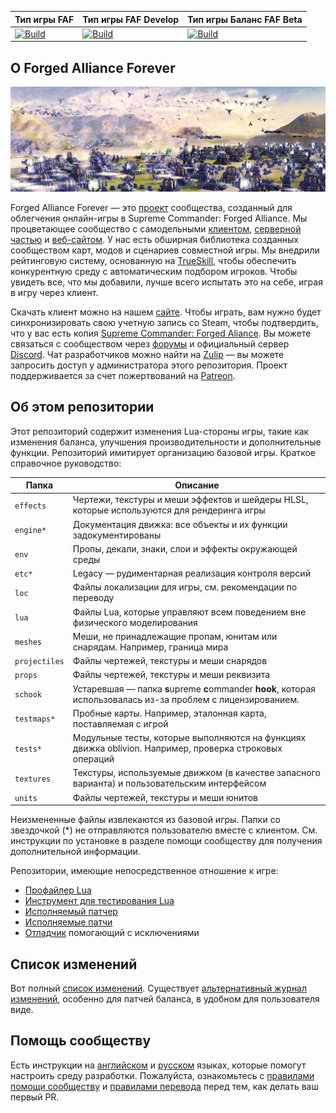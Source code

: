 Тип игры FAF | Тип игры FAF Develop | Тип игры Баланс FAF Beta
 ------------ | ------------- | -----------
[![Build](https://github.com/FAForever/fa/actions/workflows/build.yaml/badge.svg?branch=deploy%2Ffaf)](https://github.com/FAForever/fa/actions/workflows/build.yaml) | [![Build](https://github.com/FAForever/fa/actions/workflows/build.yaml/badge.svg?branch=deploy%2Ffafdevelop)](https://github.com/FAForever/fa/actions/workflows/build.yaml) | [![Build](https://github.com/FAForever/fa/actions/workflows/build.yaml/badge.svg?branch=deploy%2Ffafbeta)](https://github.com/FAForever/fa/actions/workflows/build.yaml)

О Forged Alliance Forever
-----------------------------

![Impression of the game](/images/impression-a.jpg)

Forged Alliance Forever — это [проект](https://github.com/FAForever) сообщества, созданный для облегчения онлайн-игры в Supreme Commander: Forged Alliance. Мы процветающее сообщество с самодельными [клиентом](https://github.com/FAForever/downlords-faf-client), [серверной частью](https://github.com/FAForever/server) и [веб-сайтом](https://github.com/FAForever/website). У нас есть обширная библиотека созданных сообществом карт, модов и сценариев совместной игры. Мы внедрили рейтинговую систему, основанную на [TrueSkill](https://www.microsoft.com/en-us/research/project/trueskill-ranking-system/), чтобы обеспечить конкурентную среду с автоматическим подбором игроков. Чтобы увидеть все, что мы добавили, лучше всего испытать это на себе, играя в игру через клиент.

Скачать клиент можно на нашем [сайте](https://faforever.com/). Чтобы играть, вам нужно будет синхронизировать свою учетную запись со Steam, чтобы подтвердить, что у вас есть копия [Supreme Commander: Forged Aliance](https://store.steampowered.com/app/9420/Supreme_Commander_Forged_Alliance/). Вы можете связаться с сообществом через [форумы](https://forum.faforever.com/) и официальный сервер [Discord](https://discord.gg/mXahVSKGVb). Чат разработчиков можно найти на [Zulip](https://zulip.com/) — вы можете запросить доступ у администратора этого репозитория. Проект поддерживается за счет пожертвований на [Patreon](https://www.patreon.com/faf).

Об этом репозитории
---------------------

Этот репозиторий содержит изменения Lua-стороны игры, такие как изменения баланса, улучшения производительности и дополнительные функции. Репозиторий имитирует организацию базовой игры. Краткое справочное руководство:

Папка           | Описание
--------------- | -----------
`effects`       | Чертежи, текстуры и меши эффектов и шейдеры HLSL, которые используются для рендеринга игры
`engine*`       | Документация движка: все объекты и их функции задокументированы
`env`           | Пропы, декали, знаки, слои и эффекты окружающей среды
`etc*`          | Legacy — рудиментарная реализация контроля версий
`loc`           | Файлы локализации для игры, см. рекомендации по переводу
`lua`           | Файлы Lua, которые управляют всем поведением вне физического моделирования
`meshes`        | Меши, не принадлежащие пропам, юнитам или снарядам. Например, граница мира
`projectiles`   | Файлы чертежей, текстуры и меши снарядов
`props`         | Файлы чертежей, текстуры и меши реквизита
`schook`        | Устаревшая — папка **s**upreme **c**ommander **hook**, которая использовалась из-за проблем с лицензированием.
`testmaps*`     | Пробные карты. Например, эталонная карта, поставляемая с игрой
`tests*`        | Модульные тесты, которые выполняются на функциях движка oblivion. Например, проверка строковых операций
`textures`      | Текстуры, используемые движком (в качестве запасного варианта) и пользовательским интерфейсом
`units`         | Файлы чертежей, текстуры и меши юнитов

Неизмененные файлы извлекаются из базовой игры. Папки со звездочкой (*) не отправляются пользователю вместе с клиентом. См. инструкции по установке в разделе помощи сообществу для получения дополнительной информации.

Репозитории, имеющие непосредственное отношение к игре:
 - [Профайлер Lua](https://github.com/FAForever/FAFProfiler)
 - [Инструмент для тестирования Lua](https://gitlab.com/supreme-commander-forged-alliance/other/profiler)
 - [Исполняемый патчер](https://github.com/FAForever/FA_Patcher)
 - [Исполняемые патчи](https://github.com/FAForever/FA-Binary-Patches)
 - [Отладчик](https://github.com/FAForever/FADeepProbe) помогающий с исключениями

Список изменений
---------

Вот полный [список изменений](changelog.md). Существует [альтернативный журнал изменений](http://patchnotes.faforever.com/), особенно для патчей баланса, в удобном для пользователя виде.

Помощь сообществу
------------

Есть инструкции на [английском](setup/readme.md) и [русском](setup/readme-russian.md) языках, которые помогут настроить среду разработки. Пожалуйста, ознакомьтесь с [правилами помощи сообществу](CONTRIBUTING.md) и [правилами перевода](loc/guidelines.md) перед тем, как делать ваш первый PR.
